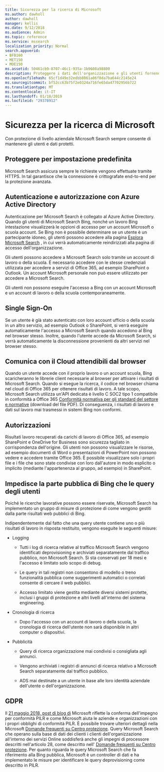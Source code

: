 ```yaml
---
title: Sicurezza per la ricerca di Microsoft
ms.author: dawholl
author: dawholl
manager: kellis
ms.date: 9/12/2018
ms.audience: Admin
ms.topic: reference
ms.service: mssearch
localization_priority: Normal
search.appverid:
- BFB160
- MET150
- MOE150
ms.assetid: 50461cb9-8707-46c1-935a-1b9608a98800
description: Proteggere i dati dell'organizzazione e gli utenti fornendo informazioni per gli utenti autorizzati a Microsoft Search
ms.openlocfilehash: 65cf1d49e32edbb8061a06f8da7ba644c2145e24
ms.sourcegitcommit: bf52cc63b75f2e0324a716fe65da47702956b722
ms.translationtype: MT
ms.contentlocale: it-IT
ms.lasthandoff: 01/18/2019
ms.locfileid: "29378912"
---
```

# <a name="security-for-microsoft-search"></a>Sicurezza per la ricerca di Microsoft

Con protezione di livello aziendale Microsoft Search sempre consente di mantenere gli utenti e dati protetti.
  
## <a name="secure-by-default"></a>Proteggere per impostazione predefinita

Microsoft Search assicura sempre le richieste vengono effettuate tramite HTTPS. In tal garantisce che la connessione è crittografate end-to-end per la protezione avanzata.
  
## <a name="authentication-and-authorization-with-azure-active-directory"></a>Autenticazione e autorizzazione con Azure Active Directory

Autenticazione per Microsoft Search è collegato al Azure Active Directory. Quando gli utenti di Microsoft Search Bing, nonché un lavoro Bing intestazione visualizzerà le opzioni di accesso per un account Microsoft o scuola account. Se Bing non è possibile determinare se un utente è un partecipante idoneo, gli utenti possono accedere alla pagina [Esplora Microsoft Search](https://www.bing.com/business/explore) , in cui verrà automaticamente reindirizzati alla pagina di accesso dell'organizzazione. 
  
Gli utenti possono accedere a Microsoft Search solo tramite un account di lavoro o della scuola. È necessario accedere con le stesse credenziali utilizzata per accedere a servizi di Office 365, ad esempio SharePoint o Outlook. Un account Microsoft personale non può essere utilizzato per accedere a Microsoft Search.
  
Gli utenti non possono eseguire l'accesso a Bing con un account Microsoft e un account di lavoro o della scuola contemporaneamente.
  
## <a name="single-sign-on"></a>Single Sign-On

Se un utente è già stato autenticato con loro account ufficio o della scuola in un altro servizio, ad esempio Outlook o SharePoint, si verrà eseguire automaticamente l'accesso a Microsoft Search quando accedono al Bing nel browser stesso. Inoltre, quando l'utente accede da Microsoft Search, si verrà automaticamente la disconnessione provenienti da altri servizi nel browser stesso.
  
## <a name="communicates-with-the-trusted-cloud-from-the-browser"></a>Comunica con il Cloud attendibili dal browser

Quando un utente accede con il proprio lavoro o un account scuola, Bing scaricheranno le librerie client necessarie al browser per attivare i risultati di Microsoft Search. Quando si esegue la ricerca, il codice nel browser chiama nel cloud di Office 365 per ottenere risultati di lavoro. A tale scopo, Microsoft Search utilizza un'API dedicata è livello C SOC2 tipo 1 compatibile in conformità a Office 365 [Conformità normativa per gli standard del settore e normative](https://download.microsoft.com/download/B/2/7/B27B3EF3-8849-4C18-8BA4-5AD755728620/Compliance%20Framework_customer%20guidance.pdf) (download del file PDF). Di conseguenza, i risultati di lavoro e dati sul lavoro mai trasmessi in sistemi Bing non conformi. 
  
## <a name="permissions"></a>Autorizzazioni

Risultati lavoro recuperati da carichi di lavoro di Office 365, ad esempio SharePoint e OneDrive for Business sono sicurezza tagliato in corrispondenza dell'origine. Gli utenti non possono visualizzare le risorse, ad esempio documenti di Word o presentazioni di PowerPoint non possono vedere e accedere tramite Office 365. È possibile visualizzare solo i propri file e i file che sono state condivise con loro dall'autore in modo esplicito o implicito (mediante l'appartenenza al gruppo, ad esempio) in SharePoint.
  
## <a name="protects-user-queries-from-the-public-portion-of-bing"></a>Impedisce la parte pubblica di Bing che le query degli utenti

Poiché le ricerche lavorative possono essere riservate, Microsoft Search ha implementato un gruppo di misure di protezione di come vengono gestiti dalla parte risultati web pubblici di Bing.
  
Indipendentemente dal fatto che una query utente contiene uno o più risultati di lavoro in risposta restituito, vengono eseguite le seguenti misure:
  
- Logging
    
  - Tutti i log di ricerca relative al traffico Microsoft Search vengono identificati deprovisioning e archiviati separatamente dal traffico pubblico, non Microsoft Search. Si sta conservati per 18 mesi e l'accesso è limitato solo scopo di debug.
    
  - Le query in tali registri non consentono di modello o treno funzionalità pubblica come suggerimenti automatici o correlati consente di cercare il web pubblici.
    
  - Accesso limitato viene gestita mediante diversi sistemi protette, inclusi i gruppi di protezione e altri livelli all'interno del sistema engineering.
    
- Cronologia di ricerca
    
  - Dopo l'accesso con un account di lavoro o della scuola, la cronologia di ricerca dell'utente non sarà disponibile in altri computer o dispositivi.
    
- Pubblicità
    
  - Query di ricerca organizzazione mai condivisi o consigliata agli annunci.
    
  - Vengono archiviati i registri di annunci di ricerca relativo a Microsoft Search separatamente dal traffico pubblico.
    
  - ADS mai destinate a un utente in base alle loro identità aziendale dell'utente o dell'organizzazione.
    
## <a name="gdpr"></a>GDPR

Il [21 maggio 2018, post di blog di](https://blogs.microsoft.com/on-the-issues/2018/05/21/microsofts-commitment-to-gdpr-privacy-and-putting-customers-in-control-of-their-own-data/) Microsoft riflette la conferma dell'impegno per conformità PILR e come Microsoft aiuta le aziende e organizzazioni con i propri obblighi di conformità PILR. È possibile trovare ulteriori dettagli nella Microsoft [Domande frequenti su Centro protezione](https://www.microsoft.com/en-us/trustcenter/privacy/gdpr/gdpr-faqs). Query Microsoft Search che operano sulla base di dati dei clienti i clienti dell'organizzazione all'interno dei servizi Online soddisferà anche gli impegni di processore descritti nell'articolo 28, come descritto nell' [Domande frequenti su Centro protezione](https://www.microsoft.com/en-us/trustcenter/privacy/gdpr/gdpr-faqs). Per quanto riguarda le query Microsoft Search che fa riferimento alla Bing pubblica, Microsoft è un controller di dati e ha implementato le misure per identificare le query deprovisioning come descritto in PILR.


